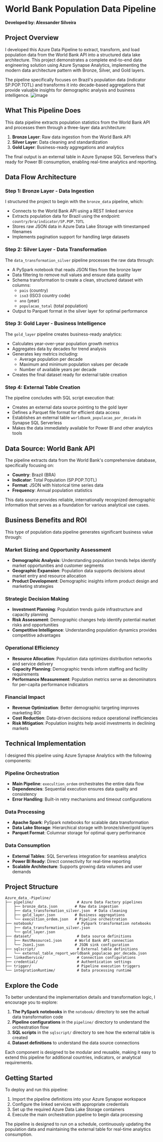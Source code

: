 # World Bank Population Data Pipeline

**Developed by: Alexsander Silveira**

## Project Overview

I developed this Azure Data Pipeline to extract, transform, and load population data from the World Bank API into a structured data lake architecture. This project demonstrates a complete end-to-end data engineering solution using Azure Synapse Analytics, implementing the modern data architecture pattern with Bronze, Silver, and Gold layers.

The pipeline specifically focuses on Brazil's population data (indicator SP.POP.TOTL) and transforms it into decade-based aggregations that provide valuable insights for demographic analysis and business intelligence.
![image](https://github.com/user-attachments/assets/175ea80e-fa52-40be-9d56-8c0ecc2417f0)

## What This Pipeline Does

This data pipeline extracts population statistics from the World Bank API and processes them through a three-layer data architecture:

1. **Bronze Layer**: Raw data ingestion from the World Bank API
2. **Silver Layer**: Data cleaning and standardization
3. **Gold Layer**: Business-ready aggregations and analytics

The final output is an external table in Azure Synapse SQL Serverless that's ready for Power BI consumption, enabling real-time analytics and reporting.

## Data Flow Architecture

### Step 1: Bronze Layer - Data Ingestion
I structured the project to begin with the `bronze_data` pipeline, which:
- Connects to the World Bank API using a REST linked service
- Extracts population data for Brazil using the endpoint: `country/bra/indicator/SP.POP.TOTL`
- Stores raw JSON data in Azure Data Lake Storage with timestamped filenames
- Implements pagination support for handling large datasets

### Step 2: Silver Layer - Data Transformation
The `data_transformation_silver` pipeline processes the raw data through:
- A PySpark notebook that reads JSON files from the bronze layer
- Data filtering to remove null values and ensure data quality
- Schema transformation to create a clean, structured dataset with columns:
  - `pais` (country)
  - `iso3` (ISO3 country code)
  - `ano` (year)
  - `populacao_total` (total population)
- Output to Parquet format in the silver layer for optimal performance

### Step 3: Gold Layer - Business Intelligence
The `gold_layer` pipeline creates business-ready analytics:
- Calculates year-over-year population growth metrics
- Aggregates data by decades for trend analysis
- Generates key metrics including:
  - Average population per decade
  - Maximum and minimum population values per decade
  - Number of available years per decade
- Creates the final dataset ready for external table creation

### Step 4: External Table Creation
The pipeline concludes with SQL script execution that:
- Creates an external data source pointing to the gold layer
- Defines a Parquet file format for efficient data access
- Establishes an external table `worldbank_populacao_por_decada` in Synapse SQL Serverless
- Makes the data immediately available for Power BI and other analytics tools

## Data Source: World Bank API

The pipeline extracts data from the World Bank's comprehensive database, specifically focusing on:
- **Country**: Brazil (BRA)
- **Indicator**: Total Population (SP.POP.TOTL)
- **Format**: JSON with historical time series data
- **Frequency**: Annual population statistics

This data source provides reliable, internationally recognized demographic information that serves as a foundation for various analytical use cases.

## Business Benefits and ROI

This type of population data pipeline generates significant business value through:

### Market Sizing and Opportunity Assessment
- **Demographic Analysis**: Understanding population trends helps identify market opportunities and customer segments
- **Geographic Expansion**: Population data supports decisions about market entry and resource allocation
- **Product Development**: Demographic insights inform product design and marketing strategies

### Strategic Decision Making
- **Investment Planning**: Population trends guide infrastructure and capacity planning
- **Risk Assessment**: Demographic changes help identify potential market risks and opportunities
- **Competitive Intelligence**: Understanding population dynamics provides competitive advantages

### Operational Efficiency
- **Resource Allocation**: Population data optimizes distribution networks and service delivery
- **Capacity Planning**: Demographic trends inform staffing and facility requirements
- **Performance Measurement**: Population metrics serve as denominators for per-capita performance indicators

### Financial Impact
- **Revenue Optimization**: Better demographic targeting improves marketing ROI
- **Cost Reduction**: Data-driven decisions reduce operational inefficiencies
- **Risk Mitigation**: Population insights help avoid investments in declining markets

## Technical Implementation

I designed this pipeline using Azure Synapse Analytics with the following components:

### Pipeline Orchestration
- **Main Pipeline**: `execultion_ordem` orchestrates the entire data flow
- **Dependencies**: Sequential execution ensures data quality and consistency
- **Error Handling**: Built-in retry mechanisms and timeout configurations

### Data Processing
- **Apache Spark**: PySpark notebooks for scalable data transformation
- **Data Lake Storage**: Hierarchical storage with bronze/silver/gold layers
- **Parquet Format**: Columnar storage for optimal query performance

### Data Consumption
- **External Tables**: SQL Serverless integration for seamless analytics
- **Power BI Ready**: Direct connectivity for real-time reporting
- **Scalable Architecture**: Supports growing data volumes and user demands

## Project Structure

```
Azure_data_-Pipeline/
├── pipeline/                    # Azure Data Factory pipelines
│   ├── bronze_data.json        # Raw data ingestion
│   ├── data_transformation_silver.json  # Data cleaning
│   ├── gold_layer.json         # Business aggregations
│   └── execultion_ordem.json   # Pipeline orchestration
├── notebook/                    # PySpark transformation notebooks
│   ├── data_transformation_silver.json
│   └── gold_layer.json
├── dataset/                     # Data source definitions
│   ├── RestResource1.json      # World Bank API connection
│   └── Json1.json              # JSON sink configuration
├── sqlscript/                   # External table definitions
│   └── external_table_report_worldbank_populacao_por_decada.json
├── linkedService/               # Connection configurations
├── credential/                  # Authentication settings
├── trigger/                     # Pipeline execution triggers
└── integrationRuntime/          # Data processing runtime
```

## Explore the Code

To better understand the implementation details and transformation logic, I encourage you to explore:

1. **The PySpark notebooks** in the `notebook/` directory to see the actual data transformation code
2. **Pipeline configurations** in the `pipeline/` directory to understand the orchestration flow
3. **SQL scripts** in the `sqlscript/` directory to see how the external table is created
4. **Dataset definitions** to understand the data source connections

Each component is designed to be modular and reusable, making it easy to extend this pipeline for additional countries, indicators, or analytical requirements.

## Getting Started

To deploy and run this pipeline:
1. Import the pipeline definitions into your Azure Synapse workspace
2. Configure the linked services with appropriate credentials
3. Set up the required Azure Data Lake Storage containers
4. Execute the main orchestration pipeline to begin data processing

The pipeline is designed to run on a schedule, continuously updating the population data and maintaining the external table for real-time analytics consumption.
